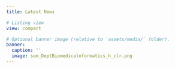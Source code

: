 ```yaml
---
title: Latest News

# Listing view
view: compact

# Optional banner image (relative to `assets/media/` folder).
banner:
  caption: ''
  image: som_DeptBiomedicalnformatics_h_clr.png
---
```

